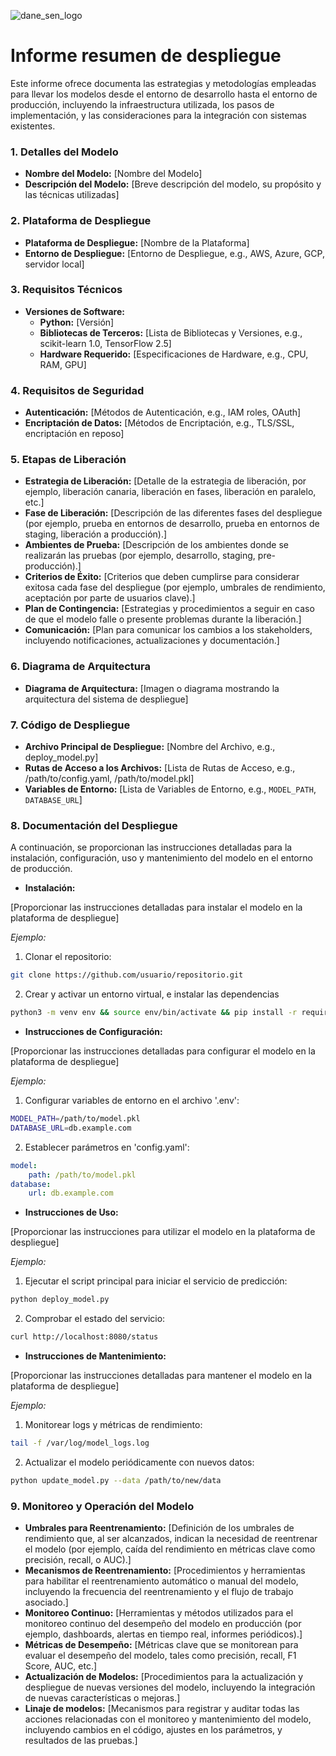 ![dane_sen_logo](https://codeversion.dane.gov.co/OSIS_TestLabExplorers/aulapython/pry-name-yyyy/-/raw/main/assets/images/dane_sen_logo_2024.PNG)

# Informe resumen de despliegue

Este informe ofrece documenta las estrategias y metodologías empleadas para llevar los modelos desde el entorno de desarrollo hasta el entorno de producción, incluyendo la infraestructura utilizada, los pasos de implementación, y las consideraciones para la integración con sistemas existentes.

### 1. Detalles del Modelo

- **Nombre del Modelo:** [Nombre del Modelo]
- **Descripción del Modelo:** [Breve descripción del modelo, su propósito y las técnicas utilizadas]

### 2. Plataforma de Despliegue

- **Plataforma de Despliegue:** [Nombre de la Plataforma]
- **Entorno de Despliegue:** [Entorno de Despliegue, e.g., AWS, Azure, GCP, servidor local]

### 3. Requisitos Técnicos

- **Versiones de Software:**
  - **Python:** [Versión]
  - **Bibliotecas de Terceros:** [Lista de Bibliotecas y Versiones, e.g., scikit-learn 1.0, TensorFlow 2.5]
  - **Hardware Requerido:** [Especificaciones de Hardware, e.g., CPU, RAM, GPU]

### 4. Requisitos de Seguridad

- **Autenticación:** [Métodos de Autenticación, e.g., IAM roles, OAuth]
- **Encriptación de Datos:** [Métodos de Encriptación, e.g., TLS/SSL, encriptación en reposo]


### 5. Etapas de Liberación

- **Estrategia de Liberación:** [Detalle de la estrategia de liberación, por ejemplo, liberación canaria, liberación en fases, liberación en paralelo, etc.]
- **Fase de Liberación:** [Descripción de las diferentes fases del despliegue (por ejemplo, prueba en entornos de desarrollo, prueba en entornos de staging, liberación a producción).]
- **Ambientes de Prueba:** [Descripción de los ambientes donde se realizarán las pruebas (por ejemplo, desarrollo, staging, pre-producción).]
- **Criterios de Éxito:** [Criterios que deben cumplirse para considerar exitosa cada fase del despliegue (por ejemplo, umbrales de rendimiento, aceptación por parte de usuarios clave).]
- **Plan de Contingencia:** [Estrategias y procedimientos a seguir en caso de que el modelo falle o presente problemas durante la liberación.]
- **Comunicación:** [Plan para comunicar los cambios a los stakeholders, incluyendo notificaciones, actualizaciones y documentación.]

### 6. Diagrama de Arquitectura

- **Diagrama de Arquitectura:** [Imagen o diagrama mostrando la arquitectura del sistema de despliegue]

### 7. Código de Despliegue

- **Archivo Principal de Despliegue:** [Nombre del Archivo, e.g., deploy_model.py]
- **Rutas de Acceso a los Archivos:** [Lista de Rutas de Acceso, e.g., /path/to/config.yaml, /path/to/model.pkl]
- **Variables de Entorno:** [Lista de Variables de Entorno, e.g., `MODEL_PATH`, `DATABASE_URL`]

### 8. Documentación del Despliegue

A continuación, se proporcionan las instrucciones detalladas para la instalación, configuración, uso y mantenimiento del modelo en el entorno de producción.

- **Instalación:** 

[Proporcionar las instrucciones detalladas para instalar el modelo en la plataforma de despliegue]

_Ejemplo:_

1. Clonar el repositorio:

```sh
git clone https://github.com/usuario/repositorio.git
```
2. Crear y activar un entorno virtual, e instalar las dependencias

```sh
python3 -m venv env && source env/bin/activate && pip install -r requirements.txt
```
- **Instrucciones de Configuración:** 

[Proporcionar las instrucciones detalladas para configurar el modelo en la plataforma de despliegue]

_Ejemplo:_

1. Configurar variables de entorno en el archivo '.env':

```sh
MODEL_PATH=/path/to/model.pkl
DATABASE_URL=db.example.com
```
2. Establecer parámetros en 'config.yaml':

```yaml
model:
    path: /path/to/model.pkl
database:
    url: db.example.com
```
- **Instrucciones de Uso:**

[Proporcionar las instrucciones para utilizar el modelo en la plataforma de despliegue]

_Ejemplo:_

1. Ejecutar el script principal para iniciar el servicio de predicción:

```sh
python deploy_model.py
```

2. Comprobar el estado del servicio:

```sh 
curl http://localhost:8080/status
```

- **Instrucciones de Mantenimiento:** 

[Proporcionar las instrucciones detalladas para mantener el modelo en la plataforma de despliegue]

_Ejemplo:_

1. Monitorear logs y métricas de rendimiento:

```sh
tail -f /var/log/model_logs.log
```

2. Actualizar el modelo periódicamente con nuevos datos:

```sh
python update_model.py --data /path/to/new/data
```

### 9. Monitoreo y Operación del Modelo

- **Umbrales para Reentrenamiento:** [Definición de los umbrales de rendimiento que, al ser alcanzados, indican la necesidad de reentrenar el modelo (por ejemplo, caída del rendimiento en métricas clave como precisión, recall, o AUC).]
- **Mecanismos de Reentrenamiento:** [Procedimientos y herramientas para habilitar el reentrenamiento automático o manual del modelo, incluyendo la frecuencia del reentrenamiento y el flujo de trabajo asociado.]
- **Monitoreo Continuo:** [Herramientas y métodos utilizados para el monitoreo continuo del desempeño del modelo en producción (por ejemplo, dashboards, alertas en tiempo real, informes periódicos).]
- **Métricas de Desempeño:** [Métricas clave que se monitorean para evaluar el desempeño del modelo, tales como precisión, recall, F1 Score, AUC, etc.]
- **Actualización de Modelos:** [Procedimientos para la actualización y despliegue de nuevas versiones del modelo, incluyendo la integración de nuevas características o mejoras.]
- **Linaje de modelos:** [Mecanismos para registrar y auditar todas las acciones relacionadas con el monitoreo y mantenimiento del modelo, incluyendo cambios en el código, ajustes en los parámetros, y resultados de las pruebas.]
